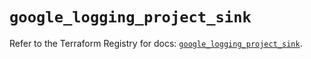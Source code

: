 # `google_logging_project_sink`

Refer to the Terraform Registry for docs: [`google_logging_project_sink`](https://registry.terraform.io/providers/hashicorp/google/6.34.1/docs/resources/logging_project_sink).
